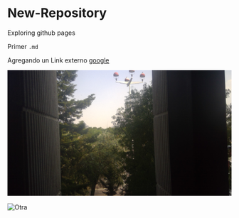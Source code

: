 # New-Repository
Exploring github pages

Primer `.md`


Agregando un Link externo [google](https://www.google.com/)

![Nueva Imagen](https://github.com/ChuchoMontesinos/New-Repository/blob/main/Image%201.jpg)


![Otra](https://upload.wikimedia.org/wikipedia/commons/f/fc/Flag_of_Mexico.svg)
